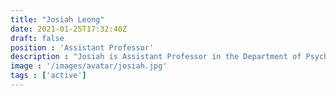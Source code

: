 ```yaml
---
title: "Josiah Leong"
date: 2021-01-25T17:32:40Z
draft: false
position : 'Assistant Professor'
description : "Josiah is Assistant Professor in the Department of Psychology at the University of Arkansas. He holds a Ph.D. from Stanford University and was Postdoctoral researcher at Indiana University. He studies structural and functional connections in the human brain that link emotions to perception and choice. He uses brainlife.io to automate targeted white-matter characterizations in large datasets, and he is building a brainlife.io pipeline to make task-based functional MRI analyses more accessible and reproducible."
image : '/images/avatar/josiah.jpg'
tags : ['active']
---
```


